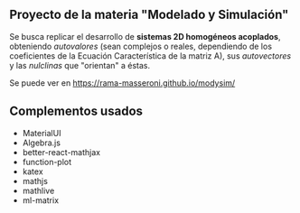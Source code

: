## Proyecto de la materia "Modelado y Simulación"

Se busca replicar el desarrollo de **sistemas 2D homogéneos acoplados**, obteniendo *autovalores* (sean complejos o reales, dependiendo de los coeficientes de la Ecuación Característica de la matriz A), sus *autovectores* y las *nulclinas* que "orientan" a éstas.

Se puede ver en https://rama-masseroni.github.io/modysim/
## Complementos usados

 - MaterialUI
 - Algebra.js
 - better-react-mathjax
 - function-plot
 - katex
 - mathjs
 - mathlive
 - ml-matrix
